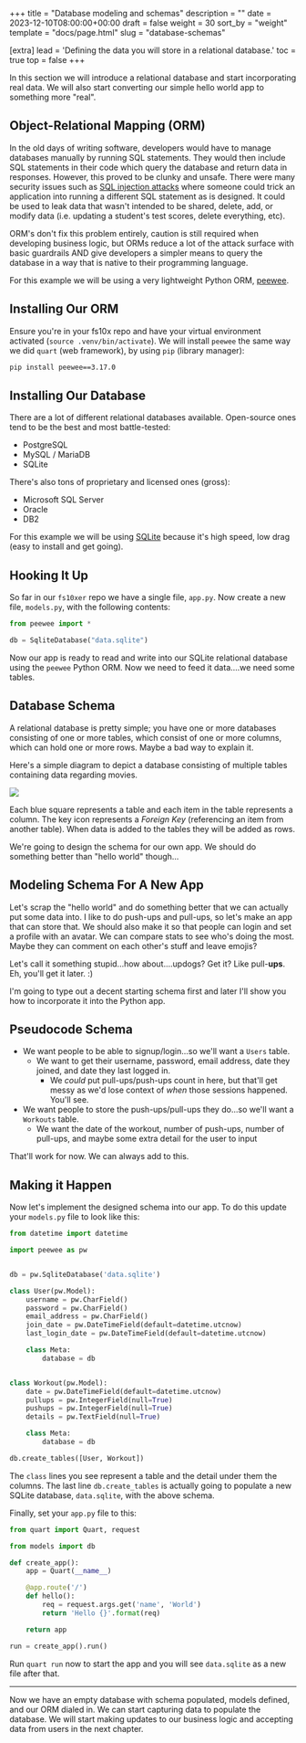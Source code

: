 +++
title = "Database modeling and schemas"
description = ""
date = 2023-12-10T08:00:00+00:00
draft = false
weight = 30
sort_by = "weight"
template = "docs/page.html"
slug = "database-schemas"

[extra]
lead = 'Defining the data you will store in a relational database.'
toc = true
top = false
+++

In this section we will introduce a relational database and start incorporating real data. We will also start converting our simple hello world app to something more "real".

## Object-Relational Mapping (ORM)

In the old days of writing software, developers would have to manage databases manually by running SQL statements. They would then include SQL statements in their code which query the database and return data in responses. However, this proved to be clunky and unsafe. There were many security issues such as [SQL injection attacks](https://owasp.org/www-community/attacks/SQL_Injection) where someone could trick an application into running a different SQL statement as is designed. It could be used to leak data that wasn't intended to be shared, delete, add, or modify data (i.e. updating a student's test scores, delete everything, etc).

ORM's don't fix this problem entirely, caution is still required when developing business logic, but ORMs reduce a lot of the attack surface with basic guardrails AND give developers a simpler means to query the database in a way that is native to their programming language.

For this example we will be using a very lightweight Python ORM, [peewee](https://docs.peewee-orm.com/en/latest/index.html).

## Installing Our ORM

Ensure you're in your fs10x repo and have your virtual environment activated (`source .venv/bin/activate`). We will install `peewee` the same way we did `quart` (web framework), by using `pip` (library manager):

```bash
pip install peewee==3.17.0
```

## Installing Our Database

There are a lot of different relational databases available. Open-source ones tend to be the best and most battle-tested:
* PostgreSQL
* MySQL / MariaDB
* SQLite


There's also tons of proprietary and licensed ones (gross):
* Microsoft SQL Server
* Oracle
* DB2

For this example we will be using [SQLite](https://www.sqlite.org/index.html) because it's high speed, low drag (easy to install and get going).

## Hooking It Up

So far in our `fs10xer` repo we have a single file, `app.py`. Now create a new file, `models.py`, with the following contents:

```python
from peewee import *

db = SqliteDatabase("data.sqlite")
```

Now our app is ready to read and write into our SQLite relational database using the `peewee` Python ORM. Now we need to feed it data....we need some tables.

## Database Schema

A relational database is pretty simple; you have one or more databases consisting of one or more tables, which consist of one or more columns, which can hold one or more rows. Maybe a bad way to explain it.

Here's a simple diagram to depict a database consisting of multiple tables containing data regarding movies. 

![](/schema_example.png)

Each blue square represents a table and each item in the table represents a column. The key icon represents a *Foreign Key* (referencing an item from another table). When data is added to the tables they will be added as rows.

We're going to design the schema for our own app. We should do something better than "hello world" though...

## Modeling Schema For A New App

Let's scrap the "hello world" and do something better that we can actually put some data into. I like to do push-ups and pull-ups, so let's make an app that can store that. We should also make it so that people can login and set a profile with an avatar. We can compare stats to see who's doing the most. Maybe they can comment on each other's stuff and leave emojis?

Let's call it something stupid...how about....updogs? Get it? Like pull-**ups**. Eh, you'll get it later. :)

I'm going to type out a decent starting schema first and later I'll show you how to incorporate it into the Python app.

## Pseudocode Schema

* We want people to be able to signup/login...so we'll want a `Users` table.
  * We want to get their username, password, email address, date they joined, and date they last logged in.
    * We *could* put pull-ups/push-ups count in here, but that'll get messy as we'd lose context of *when* those sessions happened. You'll see.
* We want people to store the push-ups/pull-ups they do...so we'll want a `Workouts` table.
  * We want the date of the workout, number of push-ups, number of pull-ups, and maybe some extra detail for the user to input

That'll work for now. We can always add to this.

## Making it Happen

Now let's implement the designed schema into our app. To do this update your `models.py` file to look like this:

```python
from datetime import datetime

import peewee as pw


db = pw.SqliteDatabase('data.sqlite')

class User(pw.Model):
    username = pw.CharField()
    password = pw.CharField()
    email_address = pw.CharField()
    join_date = pw.DateTimeField(default=datetime.utcnow)
    last_login_date = pw.DateTimeField(default=datetime.utcnow)

    class Meta:
        database = db


class Workout(pw.Model):
    date = pw.DateTimeField(default=datetime.utcnow)
    pullups = pw.IntegerField(null=True)
    pushups = pw.IntegerField(null=True)
    details = pw.TextField(null=True)

    class Meta:
        database = db

db.create_tables([User, Workout])
```

The `class` lines you see represent a table and the detail under them the columns. The last line `db.create_tables` is actually going to populate a new SQLite database, `data.sqlite`, with the above schema.

Finally, set your `app.py` file to this:

```python
from quart import Quart, request

from models import db

def create_app():
    app = Quart(__name__)

    @app.route('/')
    def hello():
        req = request.args.get('name', 'World')
        return 'Hello {}'.format(req)

    return app

run = create_app().run()
```

Run `quart run` now to start the app and you will see `data.sqlite` as a new file after that.

---

Now we have an empty database with schema populated, models defined, and our ORM dialed in. We can start capturing data to populate the database. We will start making updates to our business logic and accepting data from users in the next chapter.